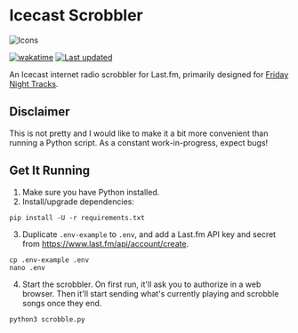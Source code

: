 # Icecast Scrobbler
![Icons](https://skillicons.dev/icons?i=py)

[![wakatime](https://wakatime.com/badge/github/burritosoftware/Icecast-Scrobbler.svg)](https://wakatime.com/badge/github/burritosoftware/Icecast-Scrobbler) [![Last updated](https://img.shields.io/github/last-commit/burritosoftware/Icecast-Scrobbler/pages?logo=github&label=last%20updated)](https://github.com/burritosoftware/Icecast-Scrobbler/commits/pages/)

An Icecast internet radio scrobbler for Last.fm, primarily designed for [Friday Night Tracks](https://fridaynighttracks.com).

## Disclaimer
This is not pretty and I would like to make it a bit more convenient than running a Python script. As a constant work-in-progress, expect bugs!

## Get It Running
1. Make sure you have Python installed.
2. Install/upgrade dependencies:
```
pip install -U -r requirements.txt
```
3. Duplicate `.env-example` to `.env`, and add a Last.fm API key and secret from https://www.last.fm/api/account/create.
```
cp .env-example .env
nano .env
```
4. Start the scrobbler. On first run, it'll ask you to authorize in a web browser. Then it'll start sending what's currently playing and scrobble songs once they end.
```
python3 scrobble.py
```